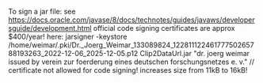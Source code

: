 To sign a jar file:
see https://docs.oracle.com/javase/8/docs/technotes/guides/javaws/developersguide/development.html
official code signing certificates are approx $400/year!
here:
jarsigner -keystore /home/weimar/.pki/Dr._Joerg_Weimar_133089824_12281112246177750265788193263_2022-12-06_2025-12-05.p12 Clip2DataUrl.jar "dr. joerg weimar issued by verein zur foerderung eines deutschen forschungsnetzes e. v."
// certificate not allowed for code signing!
increases size from 11kB to 16kB!